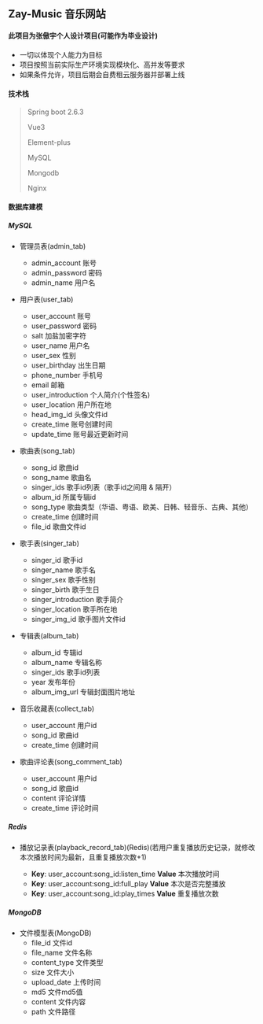 ## Zay-Music 音乐网站

####  此项目为张傲宇个人设计项目(可能作为毕业设计)

- 一切以体现个人能力为目标
- 项目按照当前实际生产环境实现模块化、高并发等要求
- 如果条件允许，项目后期会自费租云服务器并部署上线

#### 技术栈

> Spring boot 2.6.3
>
> Vue3
>
> Element-plus
>
> MySQL
>
> Mongodb
>
> Nginx

#### 数据库建模

##### MySQL

- 管理员表(admin_tab)
  - admin_account 账号
  - admin_password 密码
  - admin_name 用户名
  
- 用户表(user_tab)

  - user_account 账号
  - user_password 密码
  - salt 加盐加密字符
  - user_name 用户名
  - user_sex 性别
  - user_birthday 出生日期
  - phone_number 手机号
  - email 邮箱
  - user_introduction 个人简介(个性签名)
  - user_location 用户所在地
  - head_img_id  头像文件id
  - create_time 账号创建时间
  - update_time 账号最近更新时间

- 歌曲表(song_tab)
  - song_id 歌曲id
  - song_name 歌曲名
  - singer_ids 歌手id列表（歌手id之间用 & 隔开）
  - album_id 所属专辑id
  - song_type 歌曲类型（华语、粤语、欧美、日韩、轻音乐、古典、其他）
  - create_time 创建时间
  - file_id 歌曲文件id
  
- 歌手表(singer_tab)
  - singer_id 歌手id
  - singer_name 歌手名
  - singer_sex 歌手性别
  - singer_birth 歌手生日
  - singer_introduction 歌手简介
  - singer_location 歌手所在地
  - singer_img_id 歌手图片文件id
  
- 专辑表(album_tab)
  - album_id 专辑id
  - album_name 专辑名称
  - singer_ids 歌手id列表
  - year 发布年份
  - album_img_url 专辑封面图片地址
  
- 音乐收藏表(collect_tab)
  - user_account 用户id
  - song_id 歌曲id
  - create_time 创建时间
  
- 歌曲评论表(song_comment_tab)
  - user_account 用户id
  - song_id 歌曲id
  - content 评论详情
  - create_time 评论时间
  
##### Redis

- 播放记录表(playback_record_tab)(Redis)(若用户重复播放历史记录，就修改本次播放时间为最新，且重复播放次数+1)
  
  - **Key**: user_account:song_id:listen_time **Value** 本次播放时间
  - **Key**: user_account:song_id:full_play **Value** 本次是否完整播放
  - **Key**: user_account:song_id:play_times **Value** 重复播放次数

##### MongoDB

- 文件模型表(MongoDB)
  - file_id 文件id
  - file_name 文件名称
  - content_type 文件类型
  - size 文件大小
  - upload_date 上传时间
  - md5 文件md5值
  - content 文件内容
  - path 文件路径
